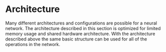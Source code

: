 # Architecture

Many different architectures and configurations are possible for a neural network. The architecture described in this section is optimized
for limited memory usage and shared hardware architecture. With the architecture described above the same basic structure can be used for 
all of the operations in the network. 
